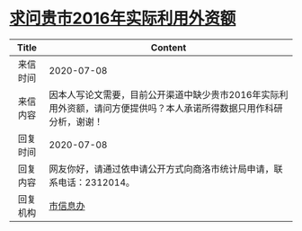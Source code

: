 # <a href="http://www.shangluo.gov.cn/zmhd/ldxxxx.jsp?urltype=leadermail.LeaderMailContentUrl&wbtreeid=1112&leadermailid=6144">求问贵市2016年实际利用外资额</a>
| Title |                           Content                            |
|:-----:|--------------------------------------------------------------|
| 来信时间  | 2020-07-08                                                   |
| 来信内容  | 因本人写论文需要，目前公开渠道中缺少贵市2016年实际利用外资额，请问方便提供吗？本人承诺所得数据只用作科研分析，谢谢！ |
| 回复时间  | 2020-07-08                                                   |
| 回复内容  | 网友你好，请通过依申请公开方式向商洛市统计局申请，联系电话：2312014。                       |
| 回复机构  | <a href="../../categories/agencies/市信息办.md">市信息办</a>         |